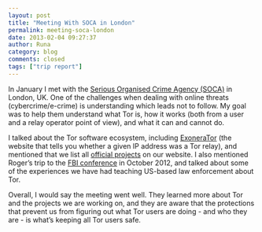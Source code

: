 ```yaml
---
layout: post
title: "Meeting With SOCA in London"
permalink: meeting-soca-london
date: 2013-02-04 09:27:37
author: Runa
category: blog
comments: closed
tags: ["trip report"]
---
```


In January I met with the [Serious Organised Crime Agency (SOCA)](http://www.soca.gov.uk/) in London, UK. One of the challenges when dealing with online threats (cybercrime/e-crime) is understanding which leads not to follow. My goal was to help them understand what Tor is, how it works (both from a user and a relay operator point of view), and what it can and cannot do.

I talked about the Tor software ecosystem, including [ExoneraTor](https://metrics.torproject.org/exonerator.html) (the website that tells you whether a given IP address was a Tor relay), and mentioned that we list all [official projects](https://www.torproject.org/projects/projects.html.en) on our website. I also mentioned Roger’s trip to the [FBI conference](https://blog.torproject.org/blog/trip-report-october-fbi-conference) in October 2012, and talked about some of the experiences we have had teaching US-based law enforcement about Tor.

Overall, I would say the meeting went well. They learned more about Tor and the projects we are working on, and they are aware that the protections that prevent us from figuring out what Tor users are doing - and who they are - is what’s keeping all Tor users safe.
